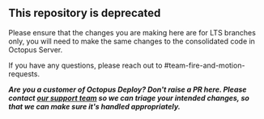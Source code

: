 ## This repository is deprecated
Please ensure that the changes you are making here are for LTS branches only, you will need to make the same changes to the consolidated code in Octopus Server.

If you have any questions, please reach out to #team-fire-and-motion-requests.

**_Are you a customer of Octopus Deploy? Don't raise a PR here. Please contact [our support team](https://octopus.com/support) so we can triage your intended changes, so that we can make sure it's handled appropriately._**
